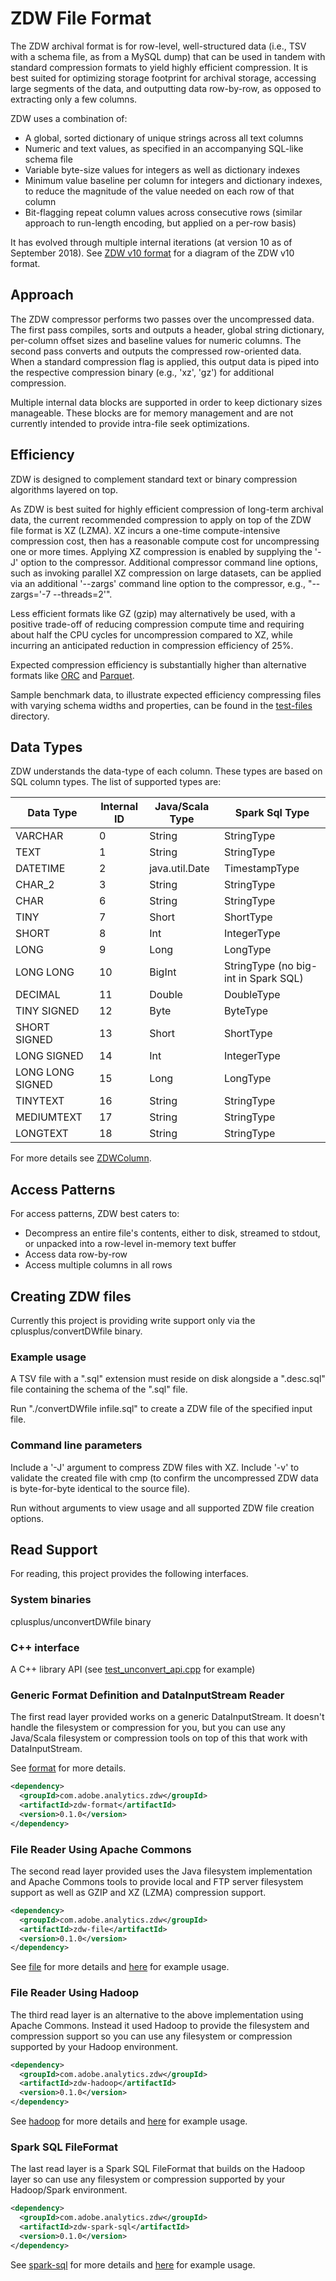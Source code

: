# ZDW File Format

The ZDW archival format is for row-level, well-structured data (i.e., TSV with a schema file, as from a MySQL dump) that
can be used in tandem with standard compression formats to yield highly efficient compression.
It is best suited for optimizing storage footprint for archival storage,
accessing large segments of the data, and outputting data row-by-row, as opposed to extracting only a few columns.

ZDW uses a combination of:

* A global, sorted dictionary of unique strings across all text columns
* Numeric and text values, as specified in an accompanying SQL-like schema file
* Variable byte-size values for integers as well as dictionary indexes
* Minimum value baseline per column for integers and dictionary indexes, to reduce the magnitude of the value needed on each row of that column
* Bit-flagging repeat column values across consecutive rows (similar approach to run-length encoding, but applied on a per-row basis)

It has evolved through multiple internal iterations (at version 10 as of September 2018).
See [ZDW v10 format](ZDW%20v10%20format.png) for a diagram of the ZDW v10 format.

## Approach

The ZDW compressor performs two passes over the uncompressed data.
The first pass compiles, sorts and outputs a header, global string dictionary, per-column offset sizes and baseline values for numeric columns.
The second pass converts and outputs the compressed row-oriented data.
When a standard compression flag is applied, this output data is piped into the respective compression binary (e.g., 'xz', 'gz') for additional compression.

Multiple internal data blocks are supported in order to keep dictionary sizes manageable.
These blocks are for memory management and are not currently intended to provide intra-file seek optimizations.

## Efficiency

ZDW is designed to complement standard text or binary compression algorithms layered on top.

As ZDW is best suited for highly efficient compression of long-term archival data,
the current recommended compression to apply on top of the ZDW file format is XZ (LZMA).
XZ incurs a one-time compute-intensive compression cost, then has a reasonable compute cost for uncompressing one or more times.
Applying XZ compression is enabled by supplying the '-J' option to the compressor.
Additional compressor command line options, such as invoking parallel XZ compression on large datasets, can be applied
via an additional '--zargs' command line option to the compressor, e.g., "--zargs='-7 --threads=2'".

Less efficient formats like GZ (gzip) may alternatively be used,
with a positive trade-off of reducing compression compute time and requiring about
half the CPU cycles for uncompression compared to XZ,
while incurring an anticipated reduction in compression efficiency of 25%.

Expected compression efficiency is substantially higher than alternative formats
like [ORC](https://orc.apache.org/specification/ORCv1/) and [Parquet](https://parquet.apache.org/documentation/latest/).

Sample benchmark data, to illustrate expected efficiency compressing files with varying schema widths and properties, can be found in the [test-files](test-files) directory.

## Data Types

ZDW understands the data-type of each column.  These types are based on
SQL column types.  The list of supported types are:

| Data Type | Internal ID | Java/Scala Type | Spark Sql Type |
|-----------|-------------|-----------------|----------------|
| VARCHAR | 0 | String | StringType |
| TEXT | 1 | String | StringType |
| DATETIME | 2 | java.util.Date | TimestampType |
| CHAR_2 | 3 | String | StringType |
| CHAR | 6 | String | StringType |
| TINY | 7 | Short | ShortType |
| SHORT | 8 | Int | IntegerType |
| LONG | 9 | Long | LongType |
| LONG LONG | 10 | BigInt | StringType (no big-int in Spark SQL) |
| DECIMAL | 11 | Double | DoubleType |
| TINY SIGNED | 12 | Byte | ByteType |
| SHORT SIGNED | 13 | Short | ShortType |
| LONG SIGNED | 14 | Int | IntegerType |
| LONG LONG SIGNED | 15 | Long | LongType |
| TINYTEXT | 16 | String | StringType |
| MEDIUMTEXT | 17 | String | StringType |
| LONGTEXT | 18 | String | StringType |

For more details see [ZDWColumn](format/src/main/scala/com/adobe/analytics/zdw/format/ZDWColumn.scala).

## Access Patterns

For access patterns, ZDW best caters to:

* Decompress an entire file's contents, either to disk, streamed to stdout, or unpacked into a row-level in-memory text buffer
* Access data row-by-row
* Access multiple columns in all rows

## Creating ZDW files

Currently this project is providing write support only via the cplusplus/convertDWfile binary.

### Example usage
A TSV file with a ".sql" extension must reside on disk alongside a ".desc.sql" file containing the schema of the ".sql" file.

Run "./convertDWfile infile.sql" to create a ZDW file of the specified input file.

### Command line parameters

Include a '-J' argument to compress ZDW files with XZ.
Include '-v' to validate the created file with cmp (to confirm the uncompressed ZDW data is byte-for-byte identical to the source file).

Run without arguments to view usage and all supported ZDW file creation options.

## Read Support

For reading, this project provides the following interfaces.

### System binaries

cplusplus/unconvertDWfile binary

### C++ interface

A C++ library API (see [test_unconvert_api.cpp](cplusplus/test_unconvert_api.cpp) for example)

### Generic Format Definition and DataInputStream Reader

The first read layer provided works on a generic DataInputStream.  It doesn't
handle the filesystem or compression for you, but you can use any Java/Scala
filesystem or compression tools on top of this that work with DataInputStream.

See [format](format) for more details.

```xml
<dependency>
  <groupId>com.adobe.analytics.zdw</groupId>
  <artifactId>zdw-format</artifactId>
  <version>0.1.0</version>
</dependency>
```

### File Reader Using Apache Commons

The second read layer provided uses the Java filesystem implementation and
Apache Commons tools to provide local and FTP server filesystem support as
well as GZIP and XZ (LZMA) compression support.

```xml
<dependency>
  <groupId>com.adobe.analytics.zdw</groupId>
  <artifactId>zdw-file</artifactId>
  <version>0.1.0</version>
</dependency>
```

See [file](file) for more details
and [here](file/src/test/scala/com/adobe/analytics/zdw/file/ZDWFileReaderTest.scala)
for example usage.

### File Reader Using Hadoop

The third read layer is an alternative to the above implementation using
Apache Commons.  Instead it used Hadoop to provide the filesystem and
compression support so you can use any filesystem or compression supported
by your Hadoop environment.

```xml
<dependency>
  <groupId>com.adobe.analytics.zdw</groupId>
  <artifactId>zdw-hadoop</artifactId>
  <version>0.1.0</version>
</dependency>
```

See [hadoop](hadoop) for more details
and [here](hadoop/src/test/scala/com/adobe/analytics/zdw/hadoop/ZDWFileReaderTest.scala)
for example usage.

### Spark SQL FileFormat

The last read layer is a Spark SQL FileFormat that builds on the Hadoop
layer so can use any filesystem or compression supported by your
Hadoop/Spark environment.

```xml
<dependency>
  <groupId>com.adobe.analytics.zdw</groupId>
  <artifactId>zdw-spark-sql</artifactId>
  <version>0.1.0</version>
</dependency>
```

See [spark-sql](spark-sql) for more details
and [here](spark-sql/src/test/scala/com/adobe/analytics/zdw/spark/sql/ZDWFileFormatTest.scala)
for example usage.
